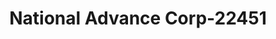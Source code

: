 ---
f_zip-code: 35630
f_state-code: AL
title: National Advance Corp-22451
f_phone: 256-718-2007
f_city-only: Florence
f_address: 199 Cox Creek Pkwy S Florence
f_location-unique-id: '22451'
slug: national-advance-corp-22451
updated-on: '2024-05-30T13:46:58.046Z'
created-on: '2024-05-30T13:36:59.803Z'
published-on: '2024-05-30T13:54:32.469Z'
f_city-state: cms/city/florence-al.md
f_company: cms/company/national-advance-corp.md
f_state: cms/state/alabama.md
layout: '[payday-loan].html'
tags: payday-loan
---